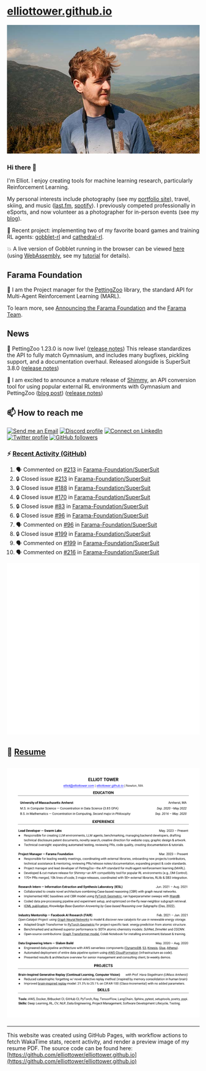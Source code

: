 # [elliottower.github.io](https://github.com/elliottower/elliottower.github.io)

[![A wild Elliot on Mt Washington](https://raw.githubusercontent.com/elliottower/elliottower.github.io/main/src/jpg/DSCF7539-600px.jpg?raw=true)](https://raw.githubusercontent.com/elliottower/elliottower.github.io/main/src/jpg/DSCF7539.jpg?raw=true)

### Hi there 👋

I'm Elliot. I enjoy creating tools for machine learning research, particularly Reinforcement Learning.

My personal interests include photography (see my [portfolio site](https://www.elliottower.com/)), travel, skiing, and music ([last.fm](https://www.last.fm/user/ajsdlfkwer), [spotify](https://open.spotify.com/user/12132818380)). I previously competed professionally in eSports, and now volunteer as a photographer for in-person events (see my [blog](https://www.elliottower.com/stories/?category=events)).

🤖 Recent project: implementing two of my favorite board games and training RL agents: [gobblet-rl](https://github.com/elliottower/gobblet-rl) and [cathedral-rl](https://github.com/elliottower/cathedral-rl). 

💥 A live version of Gobblet running in the browser can be viewed [here](https://elliottower.github.io/gobblet-rl/) (using [WebAssembly](https://webassembly.org/), see my [tutorial](https://github.com/elliottower/gobblet-rl/blob/main/tutorials/WebAssembly/web_assembly.md) for details).

## Farama Foundation

🚀 I am the Project manager for the [PettingZoo](https://github.com/Farama-Foundation/PettingZoo) library, the standard API for Multi-Agent Reinforcement Learning (MARL). 

To learn more, see [Announcing the Farama Foundation](https://farama.org/Announcing-The-Farama-Foundation) and the [Farama Team](https://farama.org/team).

## News

🎉 PettingZoo 1.23.0 is now live! ([release notes](https://github.com/Farama-Foundation/PettingZoo/releases/tag/1.23.0)) This release standardizes the API to fully match Gymnasium, and includes many bugfixes, pickling support, and a documentation overhaul. Released alongside is SuperSuit 3.8.0 ([release notes](https://github.com/Farama-Foundation/SuperSuit/releases/tag/3.8.0)) 

<!-- ![GitHub Release Date](https://img.shields.io/github/release-date/Farama-Foundation/PettingZoo) -->

🎉 I am excited to announce a mature release of [Shimmy](https://github.com/Farama-Foundation/Shimmy), an API conversion tool for using popular external RL environments with Gymnasium and PettingZoo ([blog post](https://farama.org/Announcing-Shimmy)) ([release notes](https://github.com/Farama-Foundation/Shimmy/releases/tag/v1.0.0)) 

## 📫 How to reach me

 [![Send me an Email](https://img.shields.io/badge/email-elliot%40elliottower.com-blue)](mailto:elliot@elliottower.com)
 [![Discord profile](https://img.shields.io/badge/Discord-7289DA?style=flat&logo=discord&logoColor=white)](https://discord.com/users/83091537923145728)
 [![Connect on LinkedIn](https://img.shields.io/badge/--linkedin?label=LinkedIn&logo=LinkedIn&style=social)](https://www.linkedin.com/in/elliot-tower)
 [![Twitter profile](https://img.shields.io/twitter/follow/elliottower?style=social)](https://twitter.com/ElliotTower/)
 [![GitHub followers](https://img.shields.io/github/followers/elliottower?style=social)](https://github.com/elliottower/)

### ⚡ [Recent Activity (GitHub)](https://github.com/elliottower)

<!--START_SECTION:activity-->
1. 🗣 Commented on [#213](https://github.com/Farama-Foundation/SuperSuit/issues/213#issuecomment-1643360967) in [Farama-Foundation/SuperSuit](https://github.com/Farama-Foundation/SuperSuit)
2. 🔒 Closed issue [#213](https://github.com/Farama-Foundation/SuperSuit/issues/213) in [Farama-Foundation/SuperSuit](https://github.com/Farama-Foundation/SuperSuit)
3. 🔒 Closed issue [#188](https://github.com/Farama-Foundation/SuperSuit/issues/188) in [Farama-Foundation/SuperSuit](https://github.com/Farama-Foundation/SuperSuit)
4. 🔒 Closed issue [#170](https://github.com/Farama-Foundation/SuperSuit/issues/170) in [Farama-Foundation/SuperSuit](https://github.com/Farama-Foundation/SuperSuit)
5. 🔒 Closed issue [#83](https://github.com/Farama-Foundation/SuperSuit/issues/83) in [Farama-Foundation/SuperSuit](https://github.com/Farama-Foundation/SuperSuit)
6. 🔒 Closed issue [#96](https://github.com/Farama-Foundation/SuperSuit/issues/96) in [Farama-Foundation/SuperSuit](https://github.com/Farama-Foundation/SuperSuit)
7. 🗣 Commented on [#96](https://github.com/Farama-Foundation/SuperSuit/issues/96#issuecomment-1643346219) in [Farama-Foundation/SuperSuit](https://github.com/Farama-Foundation/SuperSuit)
8. 🔒 Closed issue [#199](https://github.com/Farama-Foundation/SuperSuit/issues/199) in [Farama-Foundation/SuperSuit](https://github.com/Farama-Foundation/SuperSuit)
9. 🗣 Commented on [#199](https://github.com/Farama-Foundation/SuperSuit/issues/199#issuecomment-1643337569) in [Farama-Foundation/SuperSuit](https://github.com/Farama-Foundation/SuperSuit)
10. 🗣 Commented on [#216](https://github.com/Farama-Foundation/SuperSuit/issues/216#issuecomment-1643334994) in [Farama-Foundation/SuperSuit](https://github.com/Farama-Foundation/SuperSuit)
<!--END_SECTION:activity-->


<picture>
  <a href="https://metrics.lecoq.io/insights?user=elliottower">
   <img src="/github-metrics.svg" alt="Metrics">
  </a>
</picture>

## 📄 [Resume](https://elliottower.github.io/src/pdf/resume.pdf)

<!-- PDF-TO-MARKDOWN:START -->
![Page 1](src/png/page1.png "Page 1")
---
<!-- PDF-TO-MARKDOWN:END -->

----

This website was created using GitHub Pages, with workflow actions to fetch WakaTime stats, recent activity, and render a preview image of my resume PDF. The source code can be found here: [https://github.com/elliottower/elliottower.github.io](https://github.com/elliottower/elliottower.github.io)

